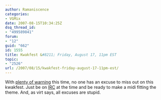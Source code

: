 ```yaml
---
author: Ramaniscence
categories:
- VGMix
date: 2007-08-15T10:34:25Z
dsq_thread_id:
- "499589841"
forum:
- "12"
guid: "662"
id: 1555
title: Kwakfest &#8211; Friday, August 17, 11pm EST
topic:
- "2526"
url: /2007/08/15/kwakfest-friday-august-17-11pm-est/
---
```


With <a target="_blank" href="http://www.vgmix.com/vg25/viewtopic.php?id=7513">plenty of warning</a> this time, no one has an excuse to miss out on this kwakfest. Just be on [IRC](irc://irc.vgmix.com/kwakfest) at the time and be ready to make a midi fitting the theme. And, as virt says, all excuses are stupid.